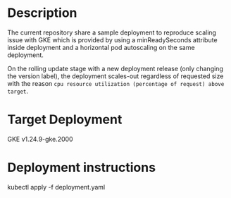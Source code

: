 # Description

The current repository share a sample deployment to reproduce scaling issue with GKE which is provided by using a minReadySeconds attribute inside deployment and a horizontal pod autoscaling on the same deployment.

On the rolling update stage with a new deployment release (only changing the version label), the deployment scales-out regardless of requested size with the reason `cpu resource utilization (percentage of request) above target`. 

# Target Deployment

GKE v1.24.9-gke.2000

# Deployment instructions

kubectl apply -f deployment.yaml
